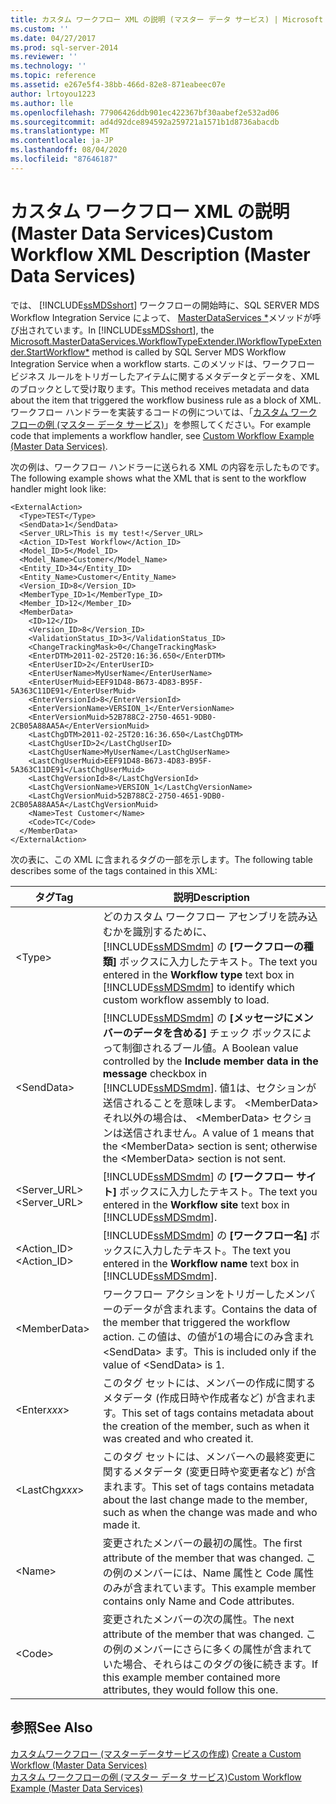 ```yaml
---
title: カスタム ワークフロー XML の説明 (マスター データ サービス) | Microsoft Docs
ms.custom: ''
ms.date: 04/27/2017
ms.prod: sql-server-2014
ms.reviewer: ''
ms.technology: ''
ms.topic: reference
ms.assetid: e267e5f4-38bb-466d-82e8-871eabeec07e
author: lrtoyou1223
ms.author: lle
ms.openlocfilehash: 77906426ddb901ec422367bf30aabef2e532ad06
ms.sourcegitcommit: ad4d92dce894592a259721a1571b1d8736abacdb
ms.translationtype: MT
ms.contentlocale: ja-JP
ms.lasthandoff: 08/04/2020
ms.locfileid: "87646187"
---
```

# <a name="custom-workflow-xml-description-master-data-services"></a><span data-ttu-id="1d453-102">カスタム ワークフロー XML の説明 (Master Data Services)</span><span class="sxs-lookup"><span data-stu-id="1d453-102">Custom Workflow XML Description (Master Data Services)</span></span>
  <span data-ttu-id="1d453-103">では、 [!INCLUDE[ssMDSshort](../../includes/ssmdsshort-md.md)] ワークフローの開始時に、SQL SERVER MDS Workflow Integration Service によって、 [MasterDataServices \*](/previous-versions/sql/sql-server-2016/hh759009(v=sql.130))メソッドが呼び出されています。</span><span class="sxs-lookup"><span data-stu-id="1d453-103">In [!INCLUDE[ssMDSshort](../../includes/ssmdsshort-md.md)], the [Microsoft.MasterDataServices.WorkflowTypeExtender.IWorkflowTypeExtender.StartWorkflow\*](/previous-versions/sql/sql-server-2016/hh759009(v=sql.130)) method is called by SQL Server MDS Workflow Integration Service when a workflow starts.</span></span> <span data-ttu-id="1d453-104">このメソッドは、ワークフロー ビジネス ルールをトリガーしたアイテムに関するメタデータとデータを、XML のブロックとして受け取ります。</span><span class="sxs-lookup"><span data-stu-id="1d453-104">This method receives metadata and data about the item that triggered the workflow business rule as a block of XML.</span></span> <span data-ttu-id="1d453-105">ワークフロー ハンドラーを実装するコードの例については、「[カスタム ワークフローの例 &#40;マスター データ サービス&#41;](create-a-custom-workflow-example.md)」を参照してください。</span><span class="sxs-lookup"><span data-stu-id="1d453-105">For example code that implements a workflow handler, see [Custom Workflow Example &#40;Master Data Services&#41;](create-a-custom-workflow-example.md).</span></span>  
  
 <span data-ttu-id="1d453-106">次の例は、ワークフロー ハンドラーに送られる XML の内容を示したものです。</span><span class="sxs-lookup"><span data-stu-id="1d453-106">The following example shows what the XML that is sent to the workflow handler might look like:</span></span>  
  
```scr  
<ExternalAction>  
  <Type>TEST</Type>  
  <SendData>1</SendData>  
  <Server_URL>This is my test!</Server_URL>  
  <Action_ID>Test Workflow</Action_ID>  
  <Model_ID>5</Model_ID>  
  <Model_Name>Customer</Model_Name>  
  <Entity_ID>34</Entity_ID>  
  <Entity_Name>Customer</Entity_Name>  
  <Version_ID>8</Version_ID>  
  <MemberType_ID>1</MemberType_ID>  
  <Member_ID>12</Member_ID>  
  <MemberData>  
    <ID>12</ID>  
    <Version_ID>8</Version_ID>  
    <ValidationStatus_ID>3</ValidationStatus_ID>  
    <ChangeTrackingMask>0</ChangeTrackingMask>  
    <EnterDTM>2011-02-25T20:16:36.650</EnterDTM>  
    <EnterUserID>2</EnterUserID>  
    <EnterUserName>MyUserName</EnterUserName>  
    <EnterUserMuid>EEF91D48-B673-4D83-B95F-5A363C11DE91</EnterUserMuid>  
    <EnterVersionId>8</EnterVersionId>  
    <EnterVersionName>VERSION_1</EnterVersionName>  
    <EnterVersionMuid>52B788C2-2750-4651-9DB0-2CB05A88AA5A</EnterVersionMuid>  
    <LastChgDTM>2011-02-25T20:16:36.650</LastChgDTM>  
    <LastChgUserID>2</LastChgUserID>  
    <LastChgUserName>MyUserName</LastChgUserName>  
    <LastChgUserMuid>EEF91D48-B673-4D83-B95F-5A363C11DE91</LastChgUserMuid>  
    <LastChgVersionId>8</LastChgVersionId>  
    <LastChgVersionName>VERSION_1</LastChgVersionName>  
    <LastChgVersionMuid>52B788C2-2750-4651-9DB0-2CB05A88AA5A</LastChgVersionMuid>  
    <Name>Test Customer</Name>  
    <Code>TC</Code>  
  </MemberData>  
</ExternalAction>  
```  
  
 <span data-ttu-id="1d453-107">次の表に、この XML に含まれるタグの一部を示します。</span><span class="sxs-lookup"><span data-stu-id="1d453-107">The following table describes some of the tags contained in this XML:</span></span>  
  
|<span data-ttu-id="1d453-108">タグ</span><span class="sxs-lookup"><span data-stu-id="1d453-108">Tag</span></span>|<span data-ttu-id="1d453-109">説明</span><span class="sxs-lookup"><span data-stu-id="1d453-109">Description</span></span>|  
|---------|-----------------|  
|\<Type>|<span data-ttu-id="1d453-110">どのカスタム ワークフロー アセンブリを読み込むかを識別するために、[!INCLUDE[ssMDSmdm](../../includes/ssmdsmdm-md.md)] の **[ワークフローの種類]** ボックスに入力したテキスト。</span><span class="sxs-lookup"><span data-stu-id="1d453-110">The text you entered in the **Workflow type** text box in [!INCLUDE[ssMDSmdm](../../includes/ssmdsmdm-md.md)] to identify which custom workflow assembly to load.</span></span>|  
|\<SendData>|<span data-ttu-id="1d453-111">[!INCLUDE[ssMDSmdm](../../includes/ssmdsmdm-md.md)] の **[メッセージにメンバーのデータを含める]** チェック ボックスによって制御されるブール値。</span><span class="sxs-lookup"><span data-stu-id="1d453-111">A Boolean value controlled by the **Include member data in the message** checkbox in [!INCLUDE[ssMDSmdm](../../includes/ssmdsmdm-md.md)].</span></span> <span data-ttu-id="1d453-112">値1は、セクションが送信されることを意味します。 \<MemberData> それ以外の場合は、 \<MemberData> セクションは送信されません。</span><span class="sxs-lookup"><span data-stu-id="1d453-112">A value of 1 means that the \<MemberData> section is sent; otherwise the \<MemberData> section is not sent.</span></span>|  
|<span data-ttu-id="1d453-113"><Server_URL></span><span class="sxs-lookup"><span data-stu-id="1d453-113"><Server_URL></span></span>|<span data-ttu-id="1d453-114">[!INCLUDE[ssMDSmdm](../../includes/ssmdsmdm-md.md)] の **[ワークフロー サイト]** ボックスに入力したテキスト。</span><span class="sxs-lookup"><span data-stu-id="1d453-114">The text you entered in the **Workflow site** text box in [!INCLUDE[ssMDSmdm](../../includes/ssmdsmdm-md.md)].</span></span>|  
|<span data-ttu-id="1d453-115"><Action_ID></span><span class="sxs-lookup"><span data-stu-id="1d453-115"><Action_ID></span></span>|<span data-ttu-id="1d453-116">[!INCLUDE[ssMDSmdm](../../includes/ssmdsmdm-md.md)] の **[ワークフロー名]** ボックスに入力したテキスト。</span><span class="sxs-lookup"><span data-stu-id="1d453-116">The text you entered in the **Workflow name** text box in [!INCLUDE[ssMDSmdm](../../includes/ssmdsmdm-md.md)].</span></span>|  
|\<MemberData>|<span data-ttu-id="1d453-117">ワークフロー アクションをトリガーしたメンバーのデータが含まれます。</span><span class="sxs-lookup"><span data-stu-id="1d453-117">Contains the data of the member that triggered the workflow action.</span></span> <span data-ttu-id="1d453-118">この値は、の値が1の場合にのみ含まれ \<SendData> ます。</span><span class="sxs-lookup"><span data-stu-id="1d453-118">This is included only if the value of \<SendData> is 1.</span></span>|  
|\<Enter*xxx*>|<span data-ttu-id="1d453-119">このタグ セットには、メンバーの作成に関するメタデータ (作成日時や作成者など) が含まれます。</span><span class="sxs-lookup"><span data-stu-id="1d453-119">This set of tags contains metadata about the creation of the member, such as when it was created and who created it.</span></span>|  
|\<LastChg*xxx*>|<span data-ttu-id="1d453-120">このタグ セットには、メンバーへの最終変更に関するメタデータ (変更日時や変更者など) が含まれます。</span><span class="sxs-lookup"><span data-stu-id="1d453-120">This set of tags contains metadata about the last change made to the member, such as when the change was made and who made it.</span></span>|  
|\<Name>|<span data-ttu-id="1d453-121">変更されたメンバーの最初の属性。</span><span class="sxs-lookup"><span data-stu-id="1d453-121">The first attribute of the member that was changed.</span></span> <span data-ttu-id="1d453-122">この例のメンバーには、Name 属性と Code 属性のみが含まれています。</span><span class="sxs-lookup"><span data-stu-id="1d453-122">This example member contains only Name and Code attributes.</span></span>|  
|\<Code>|<span data-ttu-id="1d453-123">変更されたメンバーの次の属性。</span><span class="sxs-lookup"><span data-stu-id="1d453-123">The next attribute of the member that was changed.</span></span> <span data-ttu-id="1d453-124">この例のメンバーにさらに多くの属性が含まれていた場合、それらはこのタグの後に続きます。</span><span class="sxs-lookup"><span data-stu-id="1d453-124">If this example member contained more attributes, they would follow this one.</span></span>|  
  
## <a name="see-also"></a><span data-ttu-id="1d453-125">参照</span><span class="sxs-lookup"><span data-stu-id="1d453-125">See Also</span></span>  
 <span data-ttu-id="1d453-126">[カスタムワークフロー &#40;マスターデータサービスの作成&#41;](create-a-custom-workflow-master-data-services.md) </span><span class="sxs-lookup"><span data-stu-id="1d453-126">[Create a Custom Workflow &#40;Master Data Services&#41;](create-a-custom-workflow-master-data-services.md) </span></span>  
 [<span data-ttu-id="1d453-127">カスタム ワークフローの例 &#40;マスター データ サービス&#41;</span><span class="sxs-lookup"><span data-stu-id="1d453-127">Custom Workflow Example &#40;Master Data Services&#41;</span></span>](create-a-custom-workflow-example.md)  
  
  
